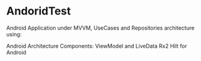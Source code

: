 # AndoridTest
Android Application under MVVM, UseCases and Repositories architecture using:

Android Architecture Components: ViewModel and LiveData
Rx2
Hilt for Android
